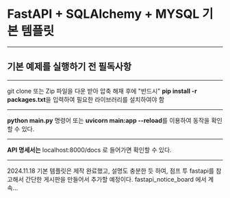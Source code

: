 # FastAPI + SQLAlchemy + MYSQL 기본 템플릿

---

## 기본 예제를 실행하기 전 필독사항

---
git clone 또는 Zip 파일을 다운 받아 압축 해재 후에 "반드시" **pip install -r packages.txt**을 입력하여 필요한 라이브러리를 설치하여야 함

---
 **python main.py** 명령어 또는 **uvicorn main:app --reload**를 이용하여 동작을 확인할 수 있다.

---
**API 명세서는** localhost:8000/docs 로 들어가면 확인할 수 있다.

---
2024.11.18
기본 템플릿은 제작 완료했고, 설명도 충분한 듯 하여, 점프 투 fastapi를 참고해서 간단한 게시판을 만들어서
추가할 예정이다. fastapi_notice_board 에서 계속...
